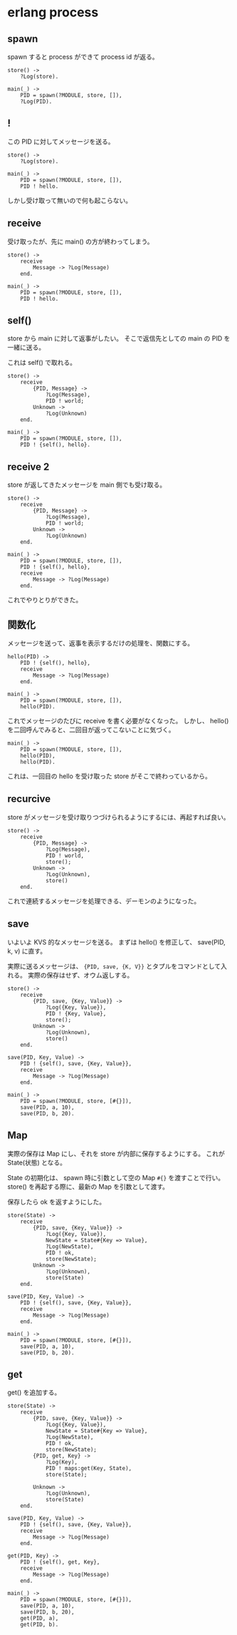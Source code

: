 # erlang process

## spawn

spawn すると process ができて process id が返る。


```
store() ->
    ?Log(store).

main(_) ->
    PID = spawn(?MODULE, store, []),
    ?Log(PID).
```


## !

この PID に対してメッセージを送る。

```
store() ->
    ?Log(store).

main(_) ->
    PID = spawn(?MODULE, store, []),
    PID ! hello.
```

しかし受け取って無いので何も起こらない。


## receive

受け取ったが、先に main() の方が終わってしまう。

```
store() ->
    receive
        Message -> ?Log(Message)
    end.

main(_) ->
    PID = spawn(?MODULE, store, []),
    PID ! hello.
```


## self()

store から main に対して返事がしたい。
そこで返信先としての main の PID を一緒に送る。

これは self() で取れる。


```
store() ->
    receive
        {PID, Message} ->
            ?Log(Message),
            PID ! world;
        Unknown ->
            ?Log(Unknown)
    end.

main(_) ->
    PID = spawn(?MODULE, store, []),
    PID ! {self(), hello}.
```


## receive 2

store が返してきたメッセージを main 側でも受け取る。


```
store() ->
    receive
        {PID, Message} ->
            ?Log(Message),
            PID ! world;
        Unknown ->
            ?Log(Unknown)
    end.

main(_) ->
    PID = spawn(?MODULE, store, []),
    PID ! {self(), hello},
    receive
        Message -> ?Log(Message)
    end.
```

これでやりとりができた。


## 関数化

メッセージを送って、返事を表示するだけの処理を、関数にする。

```
hello(PID) ->
    PID ! {self(), hello},
    receive
        Message -> ?Log(Message)
    end.

main(_) ->
    PID = spawn(?MODULE, store, []),
    hello(PID).
```

これでメッセージのたびに receive を書く必要がなくなった。
しかし、 hello() を二回呼んでみると、二回目が返ってこないことに気づく。

```
main(_) ->
    PID = spawn(?MODULE, store, []),
    hello(PID),
    hello(PID).
```

これは、一回目の hello を受け取った store がそこで終わっているから。


## recurcive

store がメッセージを受け取りつづけられるようにするには、再起すれば良い。

```
store() ->
    receive
        {PID, Message} ->
            ?Log(Message),
            PID ! world,
            store();
        Unknown ->
            ?Log(Unknown),
            store()
    end.
```

これで連続するメッセージを処理できる、デーモンのようになった。


## save

いよいよ KVS 的なメッセージを送る。
まずは hello() を修正して、 save(PID, k, v) に直す。

実際に送るメッセージは、 `{PID, save, {K, V}}` とタプルをコマンドとして入れる。
実際の保存はせず、オウム返しする。


```
store() ->
    receive
        {PID, save, {Key, Value}} ->
            ?Log({Key, Value}),
            PID ! {Key, Value},
            store();
        Unknown ->
            ?Log(Unknown),
            store()
    end.

save(PID, Key, Value) ->
    PID ! {self(), save, {Key, Value}},
    receive
        Message -> ?Log(Message)
    end.

main(_) ->
    PID = spawn(?MODULE, store, [#{}]),
    save(PID, a, 10),
    save(PID, b, 20).
```

## Map

実際の保存は Map にし、それを store が内部に保存するようにする。
これが State(状態) となる。

State の初期化は、 spawn 時に引数として空の Map `#{}` を渡すことで行い。
store() を再起する際に、最新の Map を引数として渡す。

保存したら ok を返すようにした。

```
store(State) ->
    receive
        {PID, save, {Key, Value}} ->
            ?Log({Key, Value}),
            NewState = State#{Key => Value},
            ?Log(NewState),
            PID ! ok,
            store(NewState);
        Unknown ->
            ?Log(Unknown),
            store(State)
    end.

save(PID, Key, Value) ->
    PID ! {self(), save, {Key, Value}},
    receive
        Message -> ?Log(Message)
    end.

main(_) ->
    PID = spawn(?MODULE, store, [#{}]),
    save(PID, a, 10),
    save(PID, b, 20).
```


## get

get() を追加する。

```
store(State) ->
    receive
        {PID, save, {Key, Value}} ->
            ?Log({Key, Value}),
            NewState = State#{Key => Value},
            ?Log(NewState),
            PID ! ok,
            store(NewState);
        {PID, get, Key} ->
            ?Log(Key),
            PID ! maps:get(Key, State),
            store(State);

        Unknown ->
            ?Log(Unknown),
            store(State)
    end.

save(PID, Key, Value) ->
    PID ! {self(), save, {Key, Value}},
    receive
        Message -> ?Log(Message)
    end.

get(PID, Key) ->
    PID ! {self(), get, Key},
    receive
        Message -> ?Log(Message)
    end.

main(_) ->
    PID = spawn(?MODULE, store, [#{}]),
    save(PID, a, 10),
    save(PID, b, 20),
    get(PID, a),
    get(PID, b).
```



